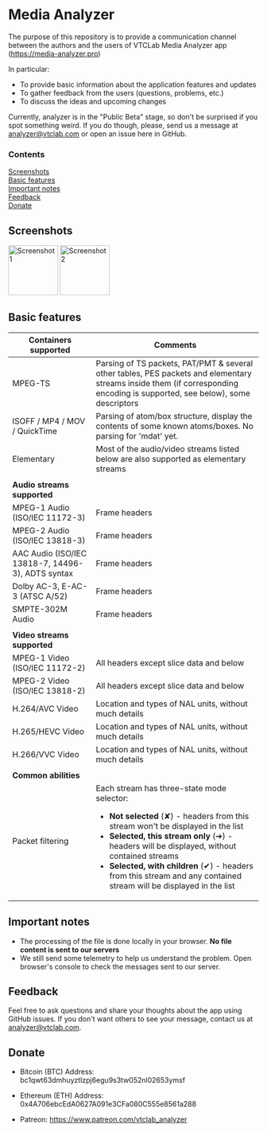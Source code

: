 # Media Analyzer
The purpose of this repository is to provide a communication channel between the authors and the users of VTCLab Media Analyzer app (https://media-analyzer.pro)

In particular:
* To provide basic information about the application features and updates
* To gather feedback from the users (questions, problems, etc.)
* To discuss the ideas and upcoming changes

Currently, analyzer is in the "Public Beta" stage, so don't be surprised if you spot something weird. If you do though, please, send us a message at analyzer@vtclab.com or open an issue here in GitHub.

### Contents
 
[Screenshots](#screenshots)     
[Basic features](#basic-features)    
[Important notes](#important-notes)   
[Feedback](#feedback)     
[Donate](#donate)   

## Screenshots

<a href="https://user-images.githubusercontent.com/87360808/212826742-b8f7306e-fe32-4e9d-8566-ec3e51f5602d.png"><img width="100" alt="Screenshot 1" src="https://user-images.githubusercontent.com/87360808/212826742-b8f7306e-fe32-4e9d-8566-ec3e51f5602d.png"></a>
<a href="https://user-images.githubusercontent.com/87360808/212827399-aeb04aed-f8c8-4894-997b-a33fdb653085.png"><img width="100" alt="Screenshot 2" src="https://user-images.githubusercontent.com/87360808/212827399-aeb04aed-f8c8-4894-997b-a33fdb653085.png"></a>

## Basic features

|Containers supported|Comments|
| --- | --- |
| MPEG-TS | Parsing of TS packets, PAT/PMT & several other tables, PES packets and elementary streams inside them (if corresponding encoding is supported, see below), some descriptors |
| ISOFF / MP4 / MOV / QuickTime| Parsing of atom/box structure, display the contents of some known atoms/boxes. No parsing for 'mdat' yet. |
| Elementary | Most of the audio/video streams listed below are also supported as elementary streams |
| | |
| **Audio streams supported** |  |
| MPEG-1 Audio (ISO/IEC 11172-3)| Frame headers |
| MPEG-2 Audio (ISO/IEC 13818-3)| Frame headers |
| AAC Audio (ISO/IEC 13818-7, 14496-3), ADTS syntax| Frame headers |
| Dolby AC-3, E-AC-3 (ATSC A/52)| Frame headers |
| SMPTE-302M Audio | Frame headers |
| | |
| **Video streams supported** | |
| MPEG-1 Video (ISO/IEC 11172-2) | All headers except slice data and below |
| MPEG-2 Video (ISO/IEC 13818-2) | All headers except slice data and below |
| H.264/AVC Video | Location and types of NAL units, without much details |
| H.265/HEVC Video | Location and types of NAL units, without much details |
| H.266/VVC Video | Location and types of NAL units, without much details |
| | |
| **Common abilities** | |
| Packet filtering | Each stream has three-state mode selector: <ul><li>**Not selected** (✘) - headers from this stream won't be displayed in the list</li><li>**Selected, this stream only** (➔) - headers will be displayed, without contained streams</li><li>**Selected, with children** (✔) - headers from this stream and any contained stream will be displayed in the list</li></ul>

## Important notes
* The processing of the file is done locally in your browser. **No file content is sent to our servers**
* We still send some telemetry to help us understand the problem. Open browser's console to check the messages sent to our server.

## Feedback
Feel free to ask questions and share your thoughts about the app using GitHub issues. If you don't want others to see your message, contact us at analyzer@vtclab.com.

## Donate

* Bitcoin (BTC) Address: bc1qwt63dmhuyztlzpj6egu9s3tw052nl02653ymsf

* Ethereum (ETH) Address: 0x4A706ebcEdA0627A091e3CFa080C555e8561a288

* Patreon: https://www.patreon.com/vtclab_analyzer
